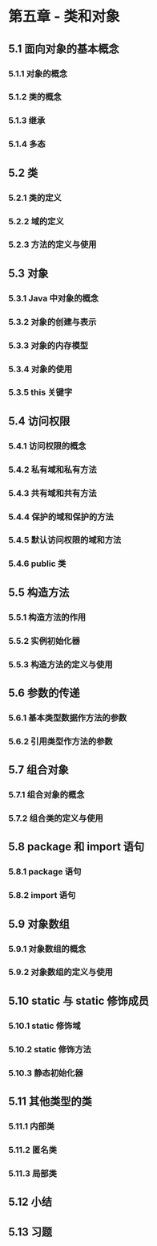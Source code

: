 # 第五章 - 类和对象

## 5.1 面向对象的基本概念

### 5.1.1 对象的概念



### 5.1.2 类的概念



### 5.1.3 继承

 

### 5.1.4 多态

## 5.2 类

### 5.2.1 类的定义



### 5.2.2 域的定义



### 5.2.3 方法的定义与使用



## 5.3 对象

### 5.3.1 Java 中对象的概念



### 5.3.2 对象的创建与表示



### 5.3.3 对象的内存模型



### 5.3.4 对象的使用



### 5.3.5 this 关键字



## 5.4 访问权限

### 5.4.1 访问权限的概念



### 5.4.2 私有域和私有方法



### 5.4.3 共有域和共有方法



### 5.4.4 保护的域和保护的方法



### 5.4.5 默认访问权限的域和方法



### 5.4.6 public 类

## 5.5 构造方法

### 5.5.1 构造方法的作用



### 5.5.2 实例初始化器



### 5.5.3 构造方法的定义与使用



## 5.6 参数的传递

### 5.6.1 基本类型数据作方法的参数



### 5.6.2 引用类型作方法的参数

## 5.7 组合对象

### 5.7.1 组合对象的概念



### 5.7.2 组合类的定义与使用



## 5.8 package 和 import 语句

### 5.8.1 package 语句



### 5.8.2 import 语句



## 5.9 对象数组

### 5.9.1 对象数组的概念



### 5.9.2 对象数组的定义与使用



## 5.10 static 与 static 修饰成员

### 5.10.1 static 修饰域



### 5.10.2 static 修饰方法



### 5.10.3 静态初始化器



## 5.11 其他类型的类

### 5.11.1 内部类



### 5.11.2 匿名类



### 5.11.3 局部类



## 5.12 小结



## 5.13 习题



